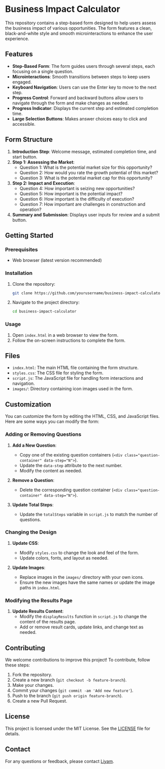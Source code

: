 # Business Impact Calculator

This repository contains a step-based form designed to help users assess the business impact of various opportunities. The form features a clean, black-and-white style and smooth microinteractions to enhance the user experience.

## Features

- **Step-Based Form**: The form guides users through several steps, each focusing on a single question.
- **Microinteractions**: Smooth transitions between steps to keep users engaged.
- **Keyboard Navigation**: Users can use the Enter key to move to the next step.
- **Progress Control**: Forward and backward buttons allow users to navigate through the form and make changes as needed.
- **Progress Indicator**: Displays the current step and estimated completion time.
- **Large Selection Buttons**: Makes answer choices easy to click and accessible.

## Form Structure

1. **Introduction Step**: Welcome message, estimated completion time, and start button.
2. **Step 1: Assessing the Market**:
    - Question 1: What is the potential market size for this opportunity?
    - Question 2: How would you rate the growth potential of this market?
    - Question 3: What is the potential market cap for this opportunity?
3. **Step 2: Impact and Execution**:
    - Question 4: How important is seizing new opportunities?
    - Question 5: How important is the potential impact?
    - Question 6: How important is the difficulty of execution?
    - Question 7: How important are challenges in construction and operation?
4. **Summary and Submission**: Displays user inputs for review and a submit button.

## Getting Started

### Prerequisites

- Web browser (latest version recommended)

### Installation

1. Clone the repository:
    ```bash
    git clone https://github.com/yourusername/business-impact-calculator.git
    ```
2. Navigate to the project directory:
    ```bash
    cd business-impact-calculator
    ```

### Usage

1. Open `index.html` in a web browser to view the form.
2. Follow the on-screen instructions to complete the form.

## Files

- `index.html`: The main HTML file containing the form structure.
- `styles.css`: The CSS file for styling the form.
- `script.js`: The JavaScript file for handling form interactions and navigation.
- `images/`: Directory containing icon images used in the form.

## Customization

You can customize the form by editing the HTML, CSS, and JavaScript files. Here are some ways you can modify the form:

### Adding or Removing Questions

1. **Add a New Question**:
    - Copy one of the existing question containers (`<div class="question-container" data-step="N">`).
    - Update the `data-step` attribute to the next number.
    - Modify the content as needed.

2. **Remove a Question**:
    - Delete the corresponding question container (`<div class="question-container" data-step="N">`).

3. **Update Total Steps**:
    - Update the `totalSteps` variable in `script.js` to match the number of questions.

### Changing the Design

1. **Update CSS**:
    - Modify `styles.css` to change the look and feel of the form.
    - Update colors, fonts, and layout as needed.

2. **Update Images**:
    - Replace images in the `images/` directory with your own icons.
    - Ensure the new images have the same names or update the image paths in `index.html`.

### Modifying the Results Page

1. **Update Results Content**:
    - Modify the `displayResults` function in `script.js` to change the content of the results page.
    - Add or remove result cards, update links, and change text as needed.

## Contributing

We welcome contributions to improve this project! To contribute, follow these steps:

1. Fork the repository.
2. Create a new branch (`git checkout -b feature-branch`).
3. Make your changes.
4. Commit your changes (`git commit -am 'Add new feature'`).
5. Push to the branch (`git push origin feature-branch`).
6. Create a new Pull Request.

## License

This project is licensed under the MIT License. See the [LICENSE](LICENSE) file for details.

## Contact

For any questions or feedback, please contact [Liyam](mailto:liyamflexer@gmail.com).
